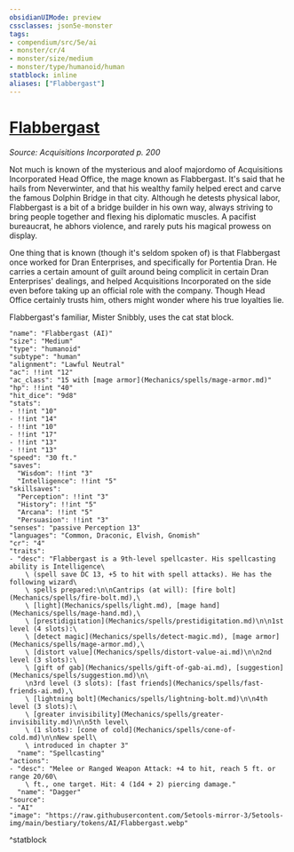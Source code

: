 ```yaml
---
obsidianUIMode: preview
cssclasses: json5e-monster
tags:
- compendium/src/5e/ai
- monster/cr/4
- monster/size/medium
- monster/type/humanoid/human
statblock: inline
aliases: ["Flabbergast"]
---
```

# [Flabbergast](Mechanics\bestiary\npc/flabbergast-ai.md)
*Source: Acquisitions Incorporated p. 200*  

Not much is known of the mysterious and aloof majordomo of Acquisitions Incorporated Head Office, the mage known as Flabbergast. It's said that he hails from Neverwinter, and that his wealthy family helped erect and carve the famous Dolphin Bridge in that city. Although he detests physical labor, Flabbergast is a bit of a bridge builder in his own way, always striving to bring people together and flexing his diplomatic muscles. A pacifist bureaucrat, he abhors violence, and rarely puts his magical prowess on display.

One thing that is known (though it's seldom spoken of) is that Flabbergast once worked for Dran Enterprises, and specifically for Portentia Dran. He carries a certain amount of guilt around being complicit in certain Dran Enterprises' dealings, and helped Acquisitions Incorporated on the side even before taking up an official role with the company. Though Head Office certainly trusts him, others might wonder where his true loyalties lie.

Flabbergast's familiar, Mister Snibbly, uses the cat stat block.

```statblock
"name": "Flabbergast (AI)"
"size": "Medium"
"type": "humanoid"
"subtype": "human"
"alignment": "Lawful Neutral"
"ac": !!int "12"
"ac_class": "15 with [mage armor](Mechanics/spells/mage-armor.md)"
"hp": !!int "40"
"hit_dice": "9d8"
"stats":
- !!int "10"
- !!int "14"
- !!int "10"
- !!int "17"
- !!int "13"
- !!int "13"
"speed": "30 ft."
"saves":
  "Wisdom": !!int "3"
  "Intelligence": !!int "5"
"skillsaves":
  "Perception": !!int "3"
  "History": !!int "5"
  "Arcana": !!int "5"
  "Persuasion": !!int "3"
"senses": "passive Perception 13"
"languages": "Common, Draconic, Elvish, Gnomish"
"cr": "4"
"traits":
- "desc": "Flabbergast is a 9th-level spellcaster. His spellcasting ability is Intelligence\
    \ (spell save DC 13, +5 to hit with spell attacks). He has the following wizard\
    \ spells prepared:\n\nCantrips (at will): [fire bolt](Mechanics/spells/fire-bolt.md),\
    \ [light](Mechanics/spells/light.md), [mage hand](Mechanics/spells/mage-hand.md),\
    \ [prestidigitation](Mechanics/spells/prestidigitation.md)\n\n1st level (4 slots):\
    \ [detect magic](Mechanics/spells/detect-magic.md), [mage armor](Mechanics/spells/mage-armor.md),\
    \ [distort value](Mechanics/spells/distort-value-ai.md)\n\n2nd level (3 slots):\
    \ [gift of gab](Mechanics/spells/gift-of-gab-ai.md), [suggestion](Mechanics/spells/suggestion.md)\n\
    \n3rd level (3 slots): [fast friends](Mechanics/spells/fast-friends-ai.md),\
    \ [lightning bolt](Mechanics/spells/lightning-bolt.md)\n\n4th level (3 slots):\
    \ [greater invisibility](Mechanics/spells/greater-invisibility.md)\n\n5th level\
    \ (1 slots): [cone of cold](Mechanics/spells/cone-of-cold.md)\n\nNew spell\
    \ introduced in chapter 3"
  "name": "Spellcasting"
"actions":
- "desc": "Melee or Ranged Weapon Attack: +4 to hit, reach 5 ft. or range 20/60\
    \ ft., one target. Hit: 4 (1d4 + 2) piercing damage."
  "name": "Dagger"
"source":
- "AI"
"image": "https://raw.githubusercontent.com/5etools-mirror-3/5etools-img/main/bestiary/tokens/AI/Flabbergast.webp"
```
^statblock